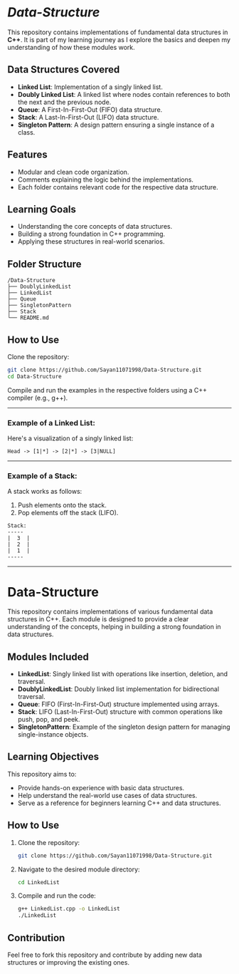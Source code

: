 # ***Data-Structure***

This repository contains implementations of fundamental data structures in **C++**. It is part of my learning journey as I explore the basics and deepen my understanding of how these modules work.

## **Data Structures Covered**

- **Linked List**: Implementation of a singly linked list.
- **Doubly Linked List**: A linked list where nodes contain references to both the next and the previous node.
- **Queue**: A First-In-First-Out (FIFO) data structure.
- **Stack**: A Last-In-First-Out (LIFO) data structure.
- **Singleton Pattern**: A design pattern ensuring a single instance of a class.

## **Features**

- Modular and clean code organization.
- Comments explaining the logic behind the implementations.
- Each folder contains relevant code for the respective data structure.

## **Learning Goals**

- Understanding the core concepts of data structures.
- Building a strong foundation in C++ programming.
- Applying these structures in real-world scenarios.

## **Folder Structure**

```
/Data-Structure
├── DoublyLinkedList
├── LinkedList
├── Queue
├── SingletonPattern
├── Stack
└── README.md
```

## **How to Use**

Clone the repository:

```bash
git clone https://github.com/Sayan11071998/Data-Structure.git
cd Data-Structure
```

Compile and run the examples in the respective folders using a C++ compiler (e.g., g++).

---

### **Example of a Linked List:**
Here's a visualization of a singly linked list:

```plaintext
Head -> [1|*] -> [2|*] -> [3|NULL]
```

---

### **Example of a Stack:**
A stack works as follows:

1. Push elements onto the stack.
2. Pop elements off the stack (LIFO).

```plaintext
Stack:
-----
|  3  |
|  2  |
|  1  |
-----
```

---

# **Data-Structure**

This repository contains implementations of various fundamental data structures in C++. Each module is designed to provide a clear understanding of the concepts, helping in building a strong foundation in data structures.

## **Modules Included**
- **LinkedList**: Singly linked list with operations like insertion, deletion, and traversal.
- **DoublyLinkedList**: Doubly linked list implementation for bidirectional traversal.
- **Queue**: FIFO (First-In-First-Out) structure implemented using arrays.
- **Stack**: LIFO (Last-In-First-Out) structure with common operations like push, pop, and peek.
- **SingletonPattern**: Example of the singleton design pattern for managing single-instance objects.

## **Learning Objectives**
This repository aims to:
- Provide hands-on experience with basic data structures.
- Help understand the real-world use cases of data structures.
- Serve as a reference for beginners learning C++ and data structures.

## **How to Use**
1. Clone the repository:
   ```bash
   git clone https://github.com/Sayan11071998/Data-Structure.git
   ```
2. Navigate to the desired module directory:
   ```bash
   cd LinkedList
   ```
3. Compile and run the code:
   ```bash
   g++ LinkedList.cpp -o LinkedList
   ./LinkedList
   ```

## **Contribution**
Feel free to fork this repository and contribute by adding new data structures or improving the existing ones.
